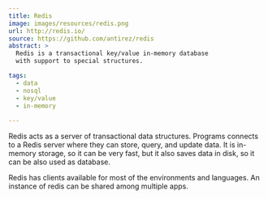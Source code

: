 ```yaml
---
title: Redis
image: images/resources/redis.png
url: http://redis.io/
source: https://github.com/antirez/redis
abstract: >
  Redis is a transactional key/value in-memory database
  with support to special structures.

tags:
  - data
  - nosql
  - key/value
  - in-memory
  
---
```

Redis acts as a server of transactional data structures.
Programs connects to a Redis server where they can
store, query, and update data.
It is in-memory storage, 
so it can be very fast,
but it also saves data in disk, 
so it can be also used as database.

Redis has clients available for most of the environments and languages.
An instance of redis can be 
shared among multiple apps.

